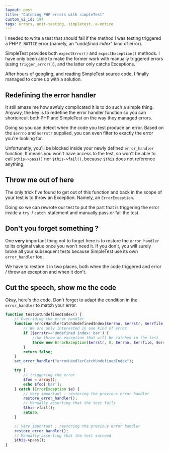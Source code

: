 ```yaml
---
layout: post
title: "Catching PHP errors with simpleTest"
custom_v2_id: 194
tags: errors, unit-testing, simpletest, e-notice
---
```


I needed to write a test that should fail if the method I was testing
triggered a PHP `E_NOTICE` error (namely, an "_undefined index_" kind of
error).

SimpleTest provides both `expectError()` and `expectException()` methods. I
have only been able to make the former work with manually triggered errors
(using `trigger_error()`), and the latter only catchs Exceptions.

After hours of googling, and reading SimpleTest source code, I finally managed
to come up with a solution.

## Redefining the error handler

It still amaze me how awfuly complicated it is to do such a simple thing.
Anyway, the key is to redefine the error handler function so you can
shortcircuit both PHP and SimpleTest on the way they managed errors.

Doing so you can detect when the code you test produce an error. Based on the
`$errno` and `$errstr` supplied, you can even filter to exactly the error
you're looking for.

Unfortunatly, you'll be blocked inside your newly defined `error_handler`
function. It means you won't have access to the test, so won't be able to call
`$this->pass()` nor `$this->fail()`, because `$this` does not reference
anything.

## Throw me out of here

The only trick I've found to get out of this function and back in the scope of
your test is to throw an Exception. Namely, an `ErrorException`.

Doing so we can rewrote our test to put the part that is triggering the error
inside a `try `/ `catch `statement and manually pass or fail the test.

## Don't you forget something ?

One **very** important thing not to forget here is to restore the
`error_handler` to its original value once you won't need it. If you don't,
you will surely broke all your subsequent tests because SimpleTest use its own
`error_handler` too.

We have to restore it in two places, both when the code triggered and error /
throw an exception and when it don't.

## Cut the speech, show me the code

Okay, here's the code. Don't forget to adapt the condition in the
`error_handler` to match your error.


```php
function testGotUndefinedIndex() {
    // Overriding the error handler
    function errorHandlerCatchUndefinedIndex($errno, $errstr, $errfile, $errline ) {
        // We are only interested in one kind of error
        if ($errstr=='Undefined index: bar') {
            //We throw an exception that will be catched in the test
            throw new ErrorException($errstr, 0, $errno, $errfile, $errline);
        }
        return false;
    }
    set_error_handler("errorHandlerCatchUndefinedIndex");

    try {
        // triggering the error
        $foo = array();
        echo $foo['bar'];
    } catch (ErrorException $e) {
        // Very important : restoring the previous error handler
        restore_error_handler();
        // Manually asserting that the test fails
        $this->fail();
        return;
    }

    // Very important : restoring the previous error handler
    restore_error_handler();
    // Manually asserting that the test succeed
    $this->pass();
}
```